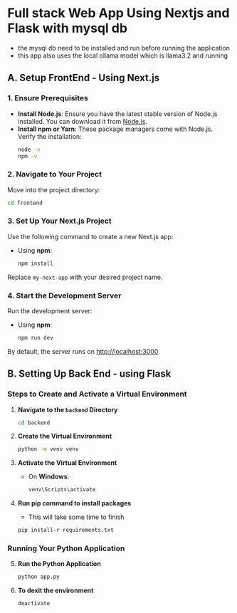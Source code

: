 # Full stack Web App Using Nextjs and Flask with mysql db
- the mysql db need to be installed and run before running the application
- this app also uses the local ollama model which is llama3.2 and running

## A. Setup FrontEnd - Using Next.js

### 1. Ensure Prerequisites

- **Install Node.js**: Ensure you have the latest stable version of Node.js installed. You can download it from [Node.js](https://nodejs.org).
- **Install npm or Yarn**: These package managers come with Node.js. Verify the installation:
  ```bash
  node -v
  npm -v
  ```
### 2. Navigate to Your Project

Move into the project directory:
```bash
cd frontend
```
### 3. Set Up Your Next.js Project

Use the following command to create a new Next.js app:

- Using **npm**:
  ```bash
  npm install
  ```
Replace `my-next-app` with your desired project name.

### 4. Start the Development Server

Run the development server:

- Using **npm**:
  ```bash
  npm run dev
  ```

By default, the server runs on [http://localhost:3000](http://localhost:3000).

## B. Setting Up Back End - using Flask 

### Steps to Create and Activate a Virtual Environment

1. **Navigate to the `backend` Directory**  
   ```bash
   cd backend
   ```

2. **Create the Virtual Environment**  
   ```bash
   python -m venv venv
   ```

3. **Activate the Virtual Environment**  
   - On **Windows**:  
     ```bash
     venv\Scripts\activate
     ```
4. **Run pip command to install packages**
    - This will take some time to finish
   ```bash
   pip install-r requirements.txt
   ```
### Running Your Python Application

5. **Run the Python Application**  
   ```bash
   python app.py
   ```
6. **To dexit the environment**  
   ```bash
   deactivate
   ```
